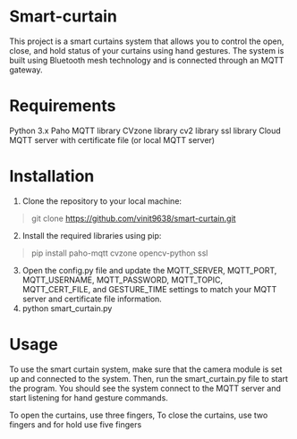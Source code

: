 # Smart-curtain
This project is a smart curtains system that allows you to control the open, close, and hold status of your curtains using hand gestures. The system is built using Bluetooth mesh technology and is connected through an MQTT gateway.

# Requirements
Python 3.x
Paho MQTT library
CVzone library
cv2 library
ssl library
Cloud MQTT server with certificate file (or local MQTT server)

# Installation

1. Clone the repository to your local machine:
> git clone https://github.com/vinit9638/smart-curtain.git
2. Install the required libraries using pip:
> pip install paho-mqtt cvzone opencv-python ssl
3. Open the config.py file and update the MQTT_SERVER, MQTT_PORT, MQTT_USERNAME, MQTT_PASSWORD, MQTT_TOPIC, MQTT_CERT_FILE, and GESTURE_TIME settings to match your MQTT server and certificate file information.
4. python smart_curtain.py

# Usage

To use the smart curtain system, make sure that the camera module is set up and connected to the system. Then, run the smart_curtain.py file to start the program. You should see the system connect to the MQTT server and start listening for hand gesture commands.

To open the curtains, use three fingers, To close the curtains, use two fingers and for hold use five fingers
